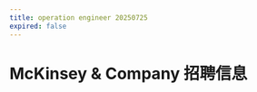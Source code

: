 ```yaml
---
title: operation engineer 20250725
expired: false
---
```


# McKinsey & Company 招聘信息

<JobPostingTable job-posting-json-path="mckinsey/data/operation-engineer-20250725.json"/>
